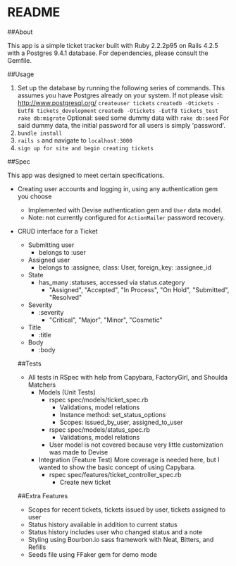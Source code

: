 # README

##About

This app is a simple ticket tracker built with Ruby 2.2.2p95 on Rails 4.2.5 with a Postgres 9.4.1 database. For dependencies, please consult the Gemfile.

##Usage

1. Set up the database by running the following series of commands. This assumes you have Postgres already on your system. If not please visit: http://www.postgresql.org/
`createuser tickets`
`createdb -Otickets -Eutf8 tickets_development`
`createdb -Otickets -Eutf8 tickets_test`
`rake db:migrate`
Optional: seed some dummy data with `rake db:seed`
For said dummy data, the initial password for all users is simply 'password'.
2. `bundle install`
3. `rails s` and navigate to `localhost:3000`
4. `sign up for site and begin creating tickets`

##Spec

This app was designed to meet certain specifications. 

* Creating user accounts and logging in, using any authentication gem you choose
  * Implemented with Devise authentication gem and `User` data model. 
  * Note: not currently configured for `ActionMailer` password recovery.
* CRUD interface for a Ticket
  * Submitting user
    * belongs to :user
  * Assigned user
    * belongs to :assignee, class: User, foreign_key: :assignee_id
  * State 
    * has_many :statuses, accessed via status.category
      * "Assigned", "Accepted", "In Process", "On Hold", "Submitted", "Resolved"
  * Severity
    * :severity
      * "Critical", "Major", "Minor", "Cosmetic"
  * Title
    * :title
  * Body
    * :body

  ##Tests
    * All tests in RSpec with help from Capybara, FactoryGirl, and Shoulda Matchers
      * Models (Unit Tests)
        * rspec spec/models/ticket_spec.rb
          * Validations, model relations
          * Instance method: set_status_options
          * Scopes: issued_by_user, assigned_to_user
        * rspec spec/models/status_spec.rb
          * Validations, model relations
        * User model is not covered because very little customization was made to Devise
      * Integration (Feature Test)
        More coverage is needed here, but I wanted to show the basic concept of using Capybara.
        * rspec spec/features/ticket_controller_spec.rb
          * Create new ticket 

  ##Extra Features
  * Scopes for recent tickets, tickets issued by user, tickets assigned to user
  * Status history available in addition to current status
  * Status history includes user who changed status and a note
  * Styling using Bourbon.io sass framework with Neat, Bitters, and Refills
  * Seeds file using FFaker gem for demo mode



